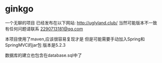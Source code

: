 # ginkgo
一个无聊的项目
已经发布在以下网站:
http://uglyland.club/
当然可能版本不一致
有任何问题请联系 2290713181@qq.com


本项目使用了maven,应该很容易复现才是
但是可能需要手动加入Spring和SpringMVC的jar包
版本是5.2.3


数据库的建立也包含在database.sql中了